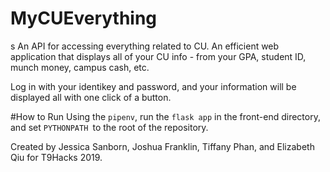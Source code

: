# MyCUEverything
s
An API for accessing everything related to CU. An efficient web application that displays all of your CU info - from your GPA, student ID, munch money, campus cash, etc.

Log in with your identikey and password, and your information will be displayed all with one click of a button. 

#How to Run
Using the ```pipenv```, run the ```flask app``` in the front-end directory, and set ```PYTHONPATH ```to the root of the repository.

Created by Jessica Sanborn, Joshua Franklin, Tiffany Phan, and Elizabeth Qiu for T9Hacks 2019.
